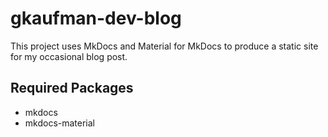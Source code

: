 # gkaufman-dev-blog

This project uses MkDocs and Material for MkDocs to produce a static site for my occasional blog post.

## Required Packages

- mkdocs
- mkdocs-material

